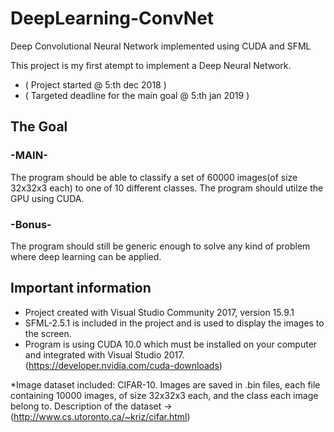 # DeepLearning-ConvNet
Deep Convolutional Neural Network implemented using CUDA and SFML

This project is my first atempt to implement a Deep Neural Network.
* ( Project started                     @ 5:th dec 2018 )
* ( Targeted deadline for the main goal @ 5:th jan 2019 )

## The Goal

### -MAIN-
The program should be able to classify a set of 60000 images(of size 32x32x3 each) to one of 10 different classes.
The program should utilze the GPU using CUDA.

### -Bonus-
The program should still be generic enough to solve any kind of problem where deep learning can be applied.

## Important information

* Project created with Visual Studio Community 2017, version 15.9.1
* SFML-2.5.1 is included in the project and is used to display the images to the screen.
* Program is using CUDA 10.0 which must be installed on your computer and integrated with Visual Studio 2017. (https://developer.nvidia.com/cuda-downloads)

*Image dataset included: CIFAR-10. Images are saved in .bin files, each file containing 10000 images, of size 32x32x3 each, and the class each image belong to. Description of the dataset ->(http://www.cs.utoronto.ca/~kriz/cifar.html)

